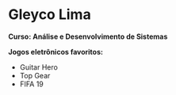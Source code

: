# Gleyco Lima

**Curso: Análise e Desenvolvimento de Sistemas**

**Jogos eletrônicos favoritos:**
- Guitar Hero
- Top Gear
- FIFA 19